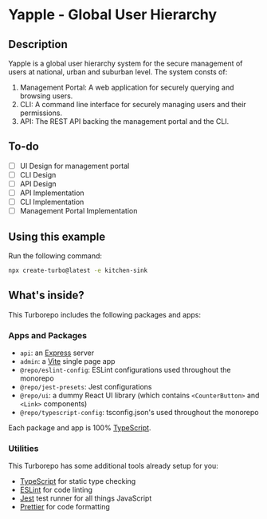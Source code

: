# Yapple - Global User Hierarchy 

## Description

Yapple is a global user hierarchy system for the secure management of users at national, urban and suburban level. The system consts of:
1. Management Portal: A web application for securely querying and browsing users.
2. CLI: A command line interface for securely managing users and their permissions.
3. API: The REST API backing the management portal and the CLI.

## To-do

- [ ] UI Design for management portal
- [ ] CLI Design
- [ ] API Design
- [ ] API Implementation
- [ ] CLI Implementation
- [ ] Management Portal Implementation

## Using this example

Run the following command:

```sh
npx create-turbo@latest -e kitchen-sink
```

## What's inside?

This Turborepo includes the following packages and apps:

### Apps and Packages

- `api`: an [Express](https://expressjs.com/) server
- `admin`: a [Vite](https://vitejs.dev/) single page app
- `@repo/eslint-config`: ESLint configurations used throughout the monorepo
- `@repo/jest-presets`: Jest configurations
- `@repo/ui`: a dummy React UI library (which contains `<CounterButton>` and `<Link>` components)
- `@repo/typescript-config`: tsconfig.json's used throughout the monorepo

Each package and app is 100% [TypeScript](https://www.typescriptlang.org/).

### Utilities

This Turborepo has some additional tools already setup for you:

- [TypeScript](https://www.typescriptlang.org/) for static type checking
- [ESLint](https://eslint.org/) for code linting
- [Jest](https://jestjs.io) test runner for all things JavaScript
- [Prettier](https://prettier.io) for code formatting
